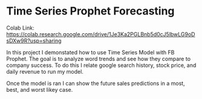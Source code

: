 # Time Series Prophet Forecasting

Colab Link: 
https://colab.research.google.com/drive/1Je3Ka2PGLBnb5d0cJ5lbwLG9oDsDXw9R?usp=sharing

In this project I demonstated how to use Time Series Model with FB Prophet. The goal is to analyze word trends and see how they compare to company success. To do this I relate google search history, stock price, and daily revenue to run my model.

Once the model is ran I can show the future sales predictions in a most, best, and worst likey case. 
